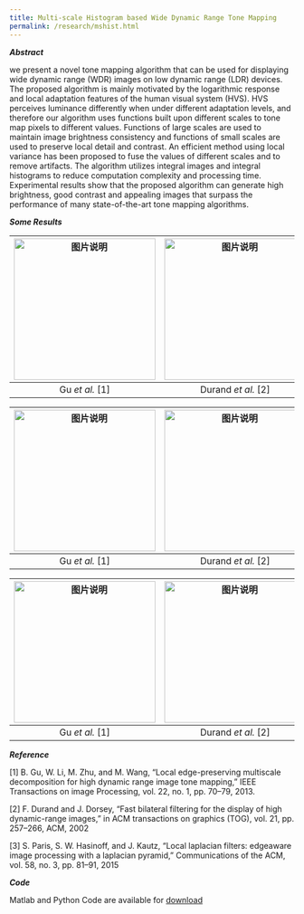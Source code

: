 ```yaml
---
title: Multi-scale Histogram based Wide Dynamic Range Tone Mapping
permalink: /research/mshist.html
---
```

***Abstract***

we present a novel tone mapping algorithm that can be used for displaying wide dynamic range (WDR) images on low dynamic range (LDR) devices. The proposed algorithm is mainly motivated by the logarithmic response and local adaptation features of the human visual system (HVS). HVS perceives luminance differently when under different adaptation levels, and therefore our algorithm uses functions built upon different scales to tone map pixels to different values. Functions of large scales are used to maintain image brightness consistency and functions of small scales are used to preserve local detail and contrast. An efficient method using local variance has been proposed to fuse the values of different scales and to remove artifacts. The algorithm utilizes integral images and integral histograms to reduce computation complexity and processing time. Experimental results show that the proposed algorithm can generate high brightness, good contrast and appealing images that surpass the performance of many state-of-the-art tone
mapping algorithms.

***Some Results***

| <img src="http://jieyang1987.github.io/files/AtriumMorning/AtriumMorning_Gu.jpg" width="250px" alt="图片说明" > |<img src="http://jieyang1987.github.io/files/AtriumMorning/AtriumMorning_durand.jpg" width="250px" alt="图片说明" >|<img src="http://jieyang1987.github.io/files/AtriumMorning/AtriumMorning_paris.jpg" width="250px" alt="图片说明" >|<img src="http://jieyang1987.github.io/files/AtriumMorning/AtriumMorning_mshist.png" width="250px" alt="图片说明" >|
|:----------:|:-------------:|:------:|:-----:|
| Gu *et al.* [1] |  Durand *et al.* [2] | Paris *etl al.* [3] | The proposed |

| <img src="http://jieyang1987.github.io/files/garage/gu.jpg" width="250px" alt="图片说明" > |<img src="http://jieyang1987.github.io/files/garage/durand.jpg" width="250px" alt="图片说明" >|<img src="http://jieyang1987.github.io/files/garage/paris.jpg" width="250px" alt="图片说明" >|<img src="http://jieyang1987.github.io/files/garage/ours.bmp" width="250px" alt="图片说明" >|
|:----------:|:-------------:|:------:|:-----:|
| Gu *et al.* [1] |  Durand *et al.* [2] | Paris *etl al.* [3] | The proposed |

| <img src="http://jieyang1987.github.io/files/memorial/gu.jpg" width="250px" alt="图片说明" > |<img src="http://jieyang1987.github.io/files/memorial/durand.jpg" width="250px" alt="图片说明" >|<img src="http://jieyang1987.github.io/files/memorial/memorial_Paris.png" width="250px" alt="图片说明" >|<img src="http://jieyang1987.github.io/files/memorial/mshist.bmp" width="250px" alt="图片说明" >|
|:----------:|:-------------:|:------:|:-----:|
| Gu *et al.* [1] |  Durand *et al.* [2] | Paris *etl al.* [3] | The proposed |

***Reference***

[1] B. Gu, W. Li, M. Zhu, and M. Wang, “Local edge-preserving multiscale decomposition for high dynamic range image tone mapping,” IEEE Transactions on image Processing, vol. 22, no. 1, pp. 70–79, 2013.

[2] F. Durand and J. Dorsey, “Fast bilateral filtering for the display of high dynamic-range images,” in ACM transactions on graphics (TOG), vol. 21,
pp. 257–266, ACM, 2002

[3] S. Paris, S. W. Hasinoff, and J. Kautz, “Local laplacian filters: edgeaware image processing with a laplacian pyramid,” Communications of
the ACM, vol. 58, no. 3, pp. 81–91, 2015



***Code***

Matlab and Python Code are available for [download](./mshist_code.html)
